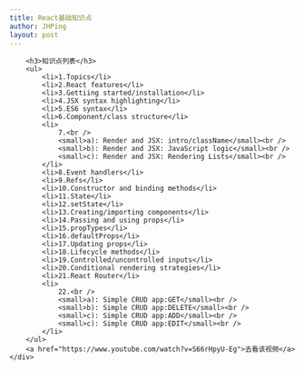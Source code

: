 ```yaml
---
title: React基础知识点
author: JHPing
layout: post
---
```

<div>
	<div>


		<h3>知识点列表</h3>
		<ul>
			<li>1.Topics</li>
			<li>2.React features</li>
			<li>3.Gettiing started/installation</li>
			<li>4.JSX syntax highlighting</li>
			<li>5.ES6 syntax</li>
			<li>6.Component/class structure</li>
			<li>
				7.<br />
				<small>a): Render and JSX: intro/className</small><br />
				<small>b): Render and JSX: JavaScript logic</small><br />
				<small>c): Render and JSX: Rendering Lists</small><br />
			</li>
			<li>8.Event handlers</li>
			<li>9.Refs</li>
			<li>10.Constructor and binding methods</li>
			<li>11.State</li>
			<li>12.setState</li>
			<li>13.Creating/importing components</li>
			<li>14.Passing and using props</li>
			<li>15.propTypes</li>
			<li>16.defaultProps</li>
			<li>17.Updating props</li>
			<li>18.Lifecycle methods</li>
			<li>19.Controlled/uncontrolled inputs</li>
			<li>20.Conditional rendering strategies</li>
			<li>21.React Router</li>
			<li>
				22.<br />
				<small>a): Simple CRUD app:GET</small><br />
				<small>b): Simple CRUD app:DELETE</small><br />
				<small>c): Simple CRUD app:ADD</small><br />
				<small>c): Simple CRUD app:EDIT</small><br />
			</li>
		</ul>
		<a href="https://www.youtube.com/watch?v=S66rHpyU-Eg">去看该视频</a>
	</div>
</div>



